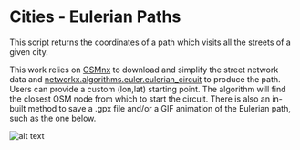 # Cities - Eulerian Paths

This script returns the coordinates of a path which visits all the streets of a given city.

This work relies on [OSMnx](https://github.com/gboeing/osmnx) to download and simplify the street network data and [networkx.algorithms.euler.eulerian_circuit](https://networkx.org/documentation/stable/reference/algorithms/generated/networkx.algorithms.euler.eulerian_circuit.html) to produce the path. Users can provide a custom (lon,lat) starting point. The algorithm will find the closest OSM node from which to start the circuit. There is also an in-built method to save a .gpx file and/or a GIF animation of the Eulerian path, such as the one below.

![alt text](Jonzieux.gif)

